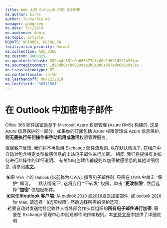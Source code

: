 ```yaml
---
title: Web 上的 Outlook 中的 S/MIME
ms.author: kirks
author: Techwriter40
manager: pamgreen
ms.date: 5/1/2019
ms.audience: Admin
ms.topic: article
ROBOTS: NOINDEX, NOFOLLOW
localization_priority: Normal
ms.collection: Adm_O365
ms.custom: 9000329
ms.openlocfilehash: 582c4dc361c0a665377bfc06d13691d222a934ac
ms.sourcegitcommit: 1d98db8acb9959aba3b5e308a567ade6b62da56c
ms.translationtype: MT
ms.contentlocale: zh-CN
ms.lasthandoff: 08/22/2019
ms.locfileid: "36511561"
---
```

# <a name="encrypt-email-messages-in-outlook"></a>在 Outlook 中加密电子邮件

<p><span style="font-size: 10.5pt; font-family: 'Verdana',sans-serif;">Office 365 邮件加密是基于 Microsoft Azure 权限管理 (Azure RMS) 构建的, 这是 Azure 信息保护的一部分。如果你的订阅包括 Azure 权限管理或 Azure 信息保护,<strong style="mso-bidi-font-weight: normal;">则无需执行任何操作来手动启用或激活</strong>权限管理服务。</span></p> <p><span style="font-size: 10.5pt; font-family: 'Verdana',sans-serif;">根据客户反馈, 我们将不再启用 Exchange 邮件流规则, 以在默认情况下, 在租户中自动对包含特定类型敏感信息的出站电子邮件进行加密。&nbsp;相反, 我们将提供有关如何进行此操作的详细说明。&nbsp;有关如何创建传输规则以加密敏感信息的其他详细信息, 请参阅<a href="https://aka.ms/OmeEtr">本文</a>。</span><u></u><span style="text-decoration: line-through;"></span></p> <ul> <li style="text-indent: -.25in; mso-list: l0 level1 lfo1;"><span style="font-size: 10.5pt; font-family: Symbol; mso-fareast-font-family: Symbol; mso-bidi-font-family: Symbol;"><span style="mso-list: Ignore;">&nbsp;如果&nbsp;Web 上的 Outlook (以前称为 OWA): 撰写电子邮件时, 只需在 OWA 中单击 "保护" 即可。 &nbsp; &nbsp; </span> </span> <span style="font-size: 10.5pt; font-family: 'Verdana',sans-serif;"> <strong style="mso-bidi-font-weight: normal;"></strong> <strong></strong>默认情况下&lsquo;, 这将应用 "&rsquo;不转发" 权限。单击 "<strong>更改权限</strong>", 然后选择 "<strong>加密</strong>" 仅加密邮件。</span></li> <li style="text-indent: -.25in; mso-list: l0 level1 lfo1;"><span style="font-size: 10.5pt; font-family: 'Verdana',sans-serif;">&nbsp;如果使用<strong style="mso-bidi-font-weight: normal;">outlook 客户端</strong>: 从 outlook 2013 或2016发送加密邮件, 或 outlook 2016 for Mac, 请选择 " &agrave;选项权限", 然后选择所需的保护选项。 &nbsp; &nbsp;</span></li> <li style="text-indent: -.25in; mso-list: l0 level1 lfo1;"><span style="font-size: 10.5pt; font-family: 'Verdana',sans-serif;">&nbsp;&nbsp;若要自动对发送给特定收件人或外部合作伙伴组织的<strong style="mso-bidi-font-weight: normal;">所有电子邮件进行加密</strong>, 需要在 Exchange 管理中心中创建邮件流传输规则。本<span style="color: black;"><a href="https://docs.microsoft.com/office365/securitycompliance/define-mail-flow-rules-to-encrypt-email#create-a-mail-flow-rule-to-encrypt-email-messages-with-the-new-ome-capabilities">支持文章</a></span>中提供了详细说明</span></li> </ul>


